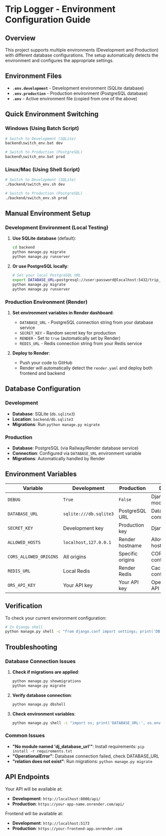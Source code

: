 # Trip Logger - Environment Configuration Guide

## Overview

This project supports multiple environments (Development and Production) with different database configurations. The setup automatically detects the environment and configures the appropriate settings.

## Environment Files

- **`.env.development`** - Development environment (SQLite database)
- **`.env.production`** - Production environment (PostgreSQL database)
- **`.env`** - Active environment file (copied from one of the above)

## Quick Environment Switching

### Windows (Using Batch Script)

```bash
# Switch to Development (SQLite)
backend\switch_env.bat dev

# Switch to Production (PostgreSQL)
backend\switch_env.bat prod
```

### Linux/Mac (Using Shell Script)

```bash
# Switch to Development (SQLite)
./backend/switch_env.sh dev

# Switch to Production (PostgreSQL)
./backend/switch_env.sh prod
```

## Manual Environment Setup

### Development Environment (Local Testing)

1. **Use SQLite database** (default):
   ```bash
   cd backend
   python manage.py migrate
   python manage.py runserver
   ```

2. **Or use PostgreSQL locally**:
   ```bash
   # Set your local PostgreSQL URL
   export DATABASE_URL=postgresql://user:password@localhost:5432/trip_logger_dev
   python manage.py migrate
   python manage.py runserver
   ```

### Production Environment (Render)

1. **Set environment variables in Render dashboard**:
   - `DATABASE_URL` - PostgreSQL connection string from your database service
   - `SECRET_KEY` - Random secret key for production
   - `RENDER` - Set to `true` (automatically set by Render)
   - `REDIS_URL` - Redis connection string from your Redis service

2. **Deploy to Render**:
   - Push your code to GitHub
   - Render will automatically detect the `render.yaml` and deploy both frontend and backend

## Database Configuration

### Development
- **Database**: SQLite (`db.sqlite3`)
- **Location**: `backend/db.sqlite3`
- **Migrations**: Run `python manage.py migrate`

### Production
- **Database**: PostgreSQL (via Railway/Render database service)
- **Connection**: Configured via `DATABASE_URL` environment variable
- **Migrations**: Automatically handled by Render

## Environment Variables

| Variable | Development | Production | Description |
|----------|-------------|------------|-------------|
| `DEBUG` | `True` | `False` | Django debug mode |
| `DATABASE_URL` | `sqlite:///db.sqlite3` | PostgreSQL URL | Database connection |
| `SECRET_KEY` | Development key | Production key | Django secret key |
| `ALLOWED_HOSTS` | `localhost,127.0.0.1` | Render hostname | Allowed hostnames |
| `CORS_ALLOWED_ORIGINS` | All origins | Specific origins | CORS configuration |
| `REDIS_URL` | Local Redis | Render Redis | Cache configuration |
| `ORS_API_KEY` | Your API key | Your API key | OpenRouteService API |

## Verification

To check your current environment configuration:

```bash
# In Django shell
python manage.py shell -c "from django.conf import settings; print('DB:', settings.DATABASES['default']['ENGINE']); print('DEBUG:', settings.DEBUG); print('ALLOWED_HOSTS:', settings.ALLOWED_HOSTS)"
```

## Troubleshooting

### Database Connection Issues

1. **Check if migrations are applied**:
   ```bash
   python manage.py showmigrations
   python manage.py migrate
   ```

2. **Verify database connection**:
   ```bash
   python manage.py dbshell
   ```

3. **Check environment variables**:
   ```bash
   python manage.py shell -c "import os; print('DATABASE_URL:', os.environ.get('DATABASE_URL'))"
   ```

### Common Issues

- **"No module named 'dj_database_url'"**: Install requirements: `pip install -r requirements.txt`
- **"OperationalError"**: Database connection failed, check DATABASE_URL
- **"relation does not exist"**: Run migrations: `python manage.py migrate`

## API Endpoints

Your API will be available at:
- **Development**: `http://localhost:8000/api/`
- **Production**: `https://your-app-name.onrender.com/api/`

Frontend will be available at:
- **Development**: `http://localhost:5173`
- **Production**: `https://your-frontend-app.onrender.com`
